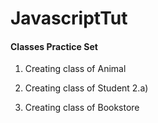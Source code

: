 # JavascriptTut

#### Classes Practice Set


1. Creating class of Animal


2. Creating class of Student
       2.a) 

3.  Creating class of Bookstore       
